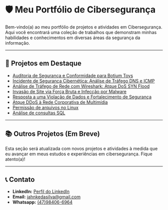 # 🛡️ Meu Portfólio de Cibersegurança

Bem-vindo(a) ao meu portfólio de projetos e atividades em Cibersegurança. Aqui você encontrará uma coleção de trabalhos que demonstram minhas habilidades e conhecimentos em diversas áreas da segurança da informação.

---

## 🚀 Projetos em Destaque

*   [Auditoria de Segurança e Conformidade para Botium Toys](auditoria-botium-toys/README.md)
*   [Incidente de Segurança Cibernética: Análise de Tráfego DNS e ICMP](incidente-dns-icmp/README.md)
*   [Análise de Tráfego de Rede com Wireshark: Atque DoS SYN Flood](https://github.com/samuel-jahnke/meu-portfolio-ciberseguranca/blob/main/wireshark-tcp-http-analysis/README.md)
*   [Invasão de Site via Força Bruta e Infecção por Malware](https://github.com/samuel-jahnke/meu-portfolio-ciberseguranca/tree/main/invasao-site-malware)
*   [Resposta a uma Violação de Dados e Fortalecimento de Segurança](https://github.com/samuel-jahnke/meu-portfolio-ciberseguranca/blob/main/violacao-dados-hardening/README.md)
*   [Atque DDoS à Rede Corporativa de Multimídia](https://github.com/samuel-jahnke/meu-portfolio-ciberseguranca/blob/main/ataque-ddos-rede-corporativa/README.md)
*   [Permissão de arquivos no Linux](https://github.com/samuel-jahnke/meu-portfolio-ciberseguranca/blob/main/permissao-de-arquivos-no-linux/REAMDE.md)
*   [Análise de consultas SQL](https://github.com/samuel-jahnke/meu-portfolio-ciberseguranca/blob/main/analise-de-consultas-SQL/README.md)

---

## 📚 Outros Projetos (Em Breve)

Esta seção será atualizada com novos projetos e atividades à medida que eu avançar em meus estudos e experiências em cibersegurança. Fique atento(a)!

---

## 📞 Contato

*   **LinkedIn:** [Perfil do LinkedIn](https://www.linkedin.com/in/samuel-jahnke-silva )
*   **Email:** [jahnkedasilva@gmail.com](jahnkedasilva@gmail.com)
*   **Whatsapp:** [(47)98406-6964](https://wa.me/5547984066964)
